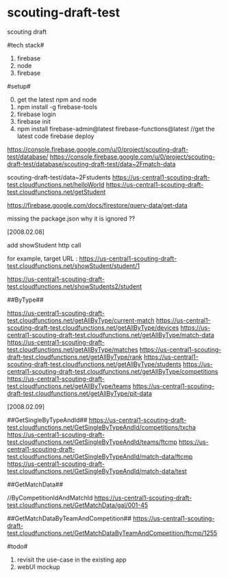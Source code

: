 # scouting-draft-test

scouting draft

#tech stack#

1. firebase
2. node
3. firebase

#setup#

0. get the latest npm and node
1. npm install -g firebase-tools
1. firebase login
1. firebase init
1. npm install firebase-admin@latest firebase-functions@latest //get the latest code
   firebase deploy

https://console.firebase.google.com/u/0/project/scouting-draft-test/database/
https://console.firebase.google.com/u/0/project/scouting-draft-test/database/scouting-draft-test/data~2Fmatch-data

scouting-draft-test/data~2Fstudents
https://us-central1-scouting-draft-test.cloudfunctions.net/helloWorld
https://us-central1-scouting-draft-test.cloudfunctions.net/getStudent

https://firebase.google.com/docs/firestore/query-data/get-data

missing the package.json why it is ignored ??

[2008.02.08]

add showStudent http call

for example, target URL : https://us-central1-scouting-draft-test.cloudfunctions.net/showStudent/student/1

https://us-central1-scouting-draft-test.cloudfunctions.net/showStudents2/student

##ByType##

https://us-central1-scouting-draft-test.cloudfunctions.net/getAllByType/current-match
https://us-central1-scouting-draft-test.cloudfunctions.net/getAllByType/devices
https://us-central1-scouting-draft-test.cloudfunctions.net/getAllByType/match-data
https://us-central1-scouting-draft-test.cloudfunctions.net/getAllByType/matches
https://us-central1-scouting-draft-test.cloudfunctions.net/getAllByType/rank
https://us-central1-scouting-draft-test.cloudfunctions.net/getAllByType/students
https://us-central1-scouting-draft-test.cloudfunctions.net/getAllByType/competitions
https://us-central1-scouting-draft-test.cloudfunctions.net/getAllByType/teams
https://us-central1-scouting-draft-test.cloudfunctions.net/getAllByType/pit-data

[2008.02.09]

##GetSingleByTypeAndId##
https://us-central1-scouting-draft-test.cloudfunctions.net/GetSingleByTypeAndId/competitions/txcha
https://us-central1-scouting-draft-test.cloudfunctions.net/GetSingleByTypeAndId/teams/ftcmp
https://us-central1-scouting-draft-test.cloudfunctions.net/GetSingleByTypeAndId/match-data/ftcmp
https://us-central1-scouting-draft-test.cloudfunctions.net/GetSingleByTypeAndId/match-data/test

##GetMatchData##

//ByCompetitionIdAndMatchId
https://us-central1-scouting-draft-test.cloudfunctions.net/GetMatchData/gal/001-45

##GetMatchDataByTeamAndCompetition##
https://us-central1-scouting-draft-test.cloudfunctions.net/GetMatchDataByTeamAndCompetition/ftcmp/1255

#todo#

1. revisit the use-case in the existing app
2. webUI mockup
